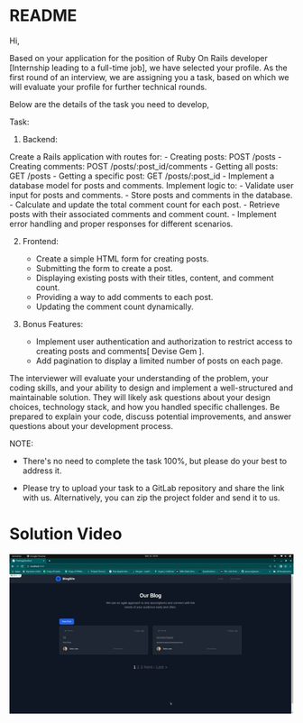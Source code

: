 # README

Hi,

Based on your application for the position of Ruby On Rails developer [Internship leading to a full-time job], we have selected your profile. As the first round of an interview, we are assigning you a task, based on which we will evaluate your profile for further technical rounds.

Below are the details of the task you need to develop,

Task:

1. Backend:

Create a Rails application with routes for:
    - Creating posts: POST /posts
    - Creating comments: POST /posts/:post_id/comments
    - Getting all posts: GET /posts
    - Getting a specific post: GET /posts/:post_id
    - Implement a database model for posts and comments.
    Implement logic to:
        - Validate user input for posts and comments.
        - Store posts and comments in the database.
        - Calculate and update the total comment count for each post.
        - Retrieve posts with their associated comments and comment count.
        - Implement error handling and proper responses for different scenarios.

2. Frontend:

    - Create a simple HTML form for creating posts.
    - Submitting the form to create a post.
    - Displaying existing posts with their titles, content, and comment count.
    - Providing a way to add comments to each post.
    - Updating the comment count dynamically.

3. Bonus Features:

    - Implement user authentication and authorization to restrict access to creating posts and comments[ Devise Gem ].
    - Add pagination to display a limited number of posts on each page.

The interviewer will evaluate your understanding of the problem, your coding skills, and your ability to design and implement a well-structured and maintainable solution. They will likely ask questions about your design choices, technology stack, and how you handled specific challenges. Be prepared to explain your code, discuss potential improvements, and answer questions about your development process.

NOTE:

- There's no need to complete the task 100%, but please do your best to address it. 

- Please try to upload your task to a GitLab repository and share the link with us. Alternatively, you can zip the project folder and send it to us.



# Solution Video

![Soution Video](/demo_vide.gif)

